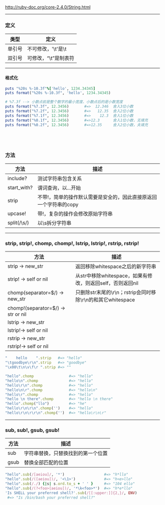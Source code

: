
http://ruby-doc.org/core-2.4.0/String.html

---
### 定义

类型 | 定义
---|---
单引号 | 不可修改，'\t'是\t
双引号 | 可修改，“\t”是制表符

---
#### 格式化

```ruby
puts "%20s %-10.3f"%['hello', 1234.34345]
puts format("%20s %-10.3f", 'hello', 1234.34345)

# %7.3f --> 小数点前是整个数字的最小宽度、小数点后的是小数宽度
puts format("%7.3f", 12.3456)       #=>  12.346  舍入3位小数
puts format("%7.2f", 12.3456)       #=>   12.35  舍入2位小数
puts format("%7.1f", 12.3456)       #=>    12.3  舍入1位小数
puts format("%0.1f", 12.3456)       #=>12.3      舍入1位小数，无填充
puts format("%0.2f", 12.3456)       #=>12.35     舍入2位小数，夫填充
```


​    
---
### 方法

方法        | 描述
---         |---
include? | 测试字符串包含关系 
start_with? | 谓词查询，以...开始
strip       | 不带!，简单的操作默认需要是安全的，因此直接原返回一个字符串的copy
upcase!     | 带!，复杂的操作会修改原始字符串
split(/\s/) | 以\s拆分字符串

---
### strip, strip!, chomp, chomp!, lstrip, lstrip!, rstrip, rstrip!

方法        | 描述
---         |---
strip  -> new_str       | 返回移除whitespace之后的新字符串
strip! -> self or nil   | 从str中移除whitespace，如果有修改，则返回self，否则返回nil
chomp(separator=$/) -> new_str      | 只删除str末尾的\r\n；rstrip会同时移除\r\n的和其它whitespace
chomp!(separator=$/) -> str or nil  |
lstrip -> new_str       | 
lstrip!-> self or nil   |
rstrip -> new_str       |
rstrip!-> self or nil   |


```ruby
"    hello    ".strip   #=> "hello"
"\tgoodbye\r\n".strip   #=> "goodbye"
"\x00\t\n\v\f\r ".strip #=> ""
```


```ruby
"hello".chomp                #=> "hello"
"hello\n".chomp              #=> "hello"
"hello\r\n".chomp            #=> "hello"
"hello\n\r".chomp            #=> "hello\n"
"hello\r".chomp              #=> "hello"
"hello \n there".chomp       #=> "hello \n there"
"hello".chomp("llo")         #=> "he"
"hello\r\n\r\n".chomp('')    #=> "hello"
"hello\r\n\r\r\n".chomp('')  #=> "hello\r\n\r"
```

---
### sub, sub!, gsub, gsub!

方法        | 描述
---         |---
sub         | 字符串替换，只替换找到的第一个位置
gsub        | 替换全部匹配的位置


```ruby
"hello".sub(/[aeiou]/, '*')                  #=> "h*llo"
"hello".sub(/([aeiou])/, '<\1>')             #=> "h<e>llo"
"hello".sub(/./) {|s| s.ord.to_s + ' ' }     #=> "104 ello"
"hello".sub(/(?<foo>[aeiou])/, '*\k<foo>*')  #=> "h*e*llo"
'Is SHELL your preferred shell?'.sub(/[[:upper:]]{2,}/, ENV)
 #=> "Is /bin/bash your preferred shell?"
```